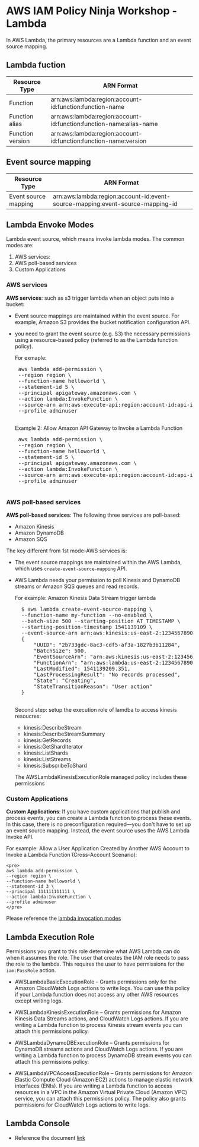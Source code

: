 # AWS IAM Policy Ninja Workshop - Lambda

In AWS Lambda, the primary resources are a Lambda function and an event source mapping.

## Lambda fuction

|  Resource Type | ARN Format  |   
|---|---|
| Function | arn:aws:lambda:region:account-id:function:function-name |
| Function alias	| arn:aws:lambda:region:account-id:function:function-name:alias-name |
| Function version | arn:aws:lambda:region:account-id:function:function-name:version |

## Event source mapping

|  Resource Type | ARN Format  | 
|---|---|
| Event source mapping	| arn:aws:lambda:region:account-id:event-source-mapping:event-source-mapping-id |


## Lambda Envoke Modes

Lambda event source, which means invoke lambda modes. The common modes are:

1. AWS services:
2. AWS poll-based services
3. Custom Applications

### AWS services
**AWS services**: such as s3 trigger lambda when an object puts into a bucket:

* Event source mappings are maintained within the event source.  For example, Amazon S3 provides the bucket notification configuration API.
*  you need to grant the event source (e.g. S3) the necessary permissions using a resource-based policy (referred to as the Lambda function policy).

	For exmaple:
	<pre>
	aws lambda add-permission \
	--region region \
	--function-name helloworld \
	--statement-id 5 \
	--principal apigateway.amazonaws.com \
	--action lambda:InvokeFunction \
	--source-arn arn:aws:execute-api:region:account-id:api-id/stage/method/resource-path \
	--profile adminuser
	</pre>

	Example 2: Allow Amazon API Gateway to Invoke a Lambda Function

	<pre>
	aws lambda add-permission \
	--region region \
	--function-name helloworld \
	--statement-id 5 \
	--principal apigateway.amazonaws.com \
	--action lambda:InvokeFunction \
	--source-arn arn:aws:execute-api:region:account-id:api-id/stage/method/resource-path \
	--profile adminuser
	</pre>

### AWS poll-based services
**AWS poll-based services**: The following three services are poll-based:

* Amazon Kinesis
* Amazon DynamoDB
* Amazon SQS

The key different from 1st mode-AWS services is:

* The event source mappings are maintained within the AWS Lambda, which uses `create-event-source-mapping` API.
* AWS Lambda needs your permission to poll Kinesis and DynamoDB streams or Amazon SQS queues and read records.

	For example: Amazon Kinesis Data Stream trigger lambda
	<pre>
	$ aws lambda create-event-source-mapping \
	--function-name my-function --no-enabled \
	--batch-size 500 --starting-position AT_TIMESTAMP \
	--starting-position-timestamp 1541139109 \
	--event-source-arn arn:aws:kinesis:us-east-2:123456789012:stream/	my-stream
	{
	    "UUID": "2b733gdc-8ac3-cdf5-af3a-1827b3b11284",
	    "BatchSize": 500,
	    "EventSourceArn": "arn:aws:kinesis:us-east-2:123456789012:stream/lambda-kinesis-stream",
	    "FunctionArn": "arn:aws:lambda:us-east-2:123456789012:function:my-function",
	    "LastModified": 1541139209.351,
	    "LastProcessingResult": "No records processed",
	    "State": "Creating",
	    "StateTransitionReason": "User action"
	}
	</pre>

	Second step: setup the execution role of lamdba to access kinesis resoucres:
	
	* kinesis:DescribeStream
	* kinesis:DescribeStreamSummary
	* kinesis:GetRecords
	* kinesis:GetShardIterator
	* kinesis:ListShards
	* kinesis:ListStreams
	* kinesis:SubscribeToShard
	
	The AWSLambdaKinesisExecutionRole managed policy includes these permissions

### Custom Applications
**Custom Applications**: If you have custom applications that publish and process events, you can create a Lambda function to process these events. In this case, there is no preconfiguration required—you don't have to set up an event source mapping. Instead, the event source uses the AWS Lambda Invoke API.

For example: Allow a User Application Created by Another AWS Account to Invoke a Lambda Function (Cross-Account Scenario):
	
	<pre>
	aws lambda add-permission \
	--region region \
	--function-name helloworld \
	--statement-id 3 \
	--principal 111111111111 \
	--action lambda:InvokeFunction \
	--profile adminuser
	</pre>

Please reference the [lambda invocation modes](https://docs.aws.amazon.com/lambda/latest/dg/intro-invocation-modes.html#custom-app-event-source-mapping)

## Lambda Execution Role

Permissions you grant to this role determine what AWS Lambda can do when it assumes the role. The user that creates the IAM role needs to pass the role to the lambda. This requires the user to have permissions for the `iam:PassRole` action.

* AWSLambdaBasicExecutionRole – Grants permissions only for the Amazon CloudWatch Logs actions to write logs. You can use this policy if your Lambda function does not access any other AWS resources except writing logs.

* AWSLambdaKinesisExecutionRole – Grants permissions for Amazon Kinesis Data Streams actions, and CloudWatch Logs actions. If you are writing a Lambda function to process Kinesis stream events you can attach this permissions policy.

* AWSLambdaDynamoDBExecutionRole – Grants permissions for DynamoDB streams actions and CloudWatch Logs actions. If you are writing a Lambda function to process DynamoDB stream events you can attach this permissions policy.

* AWSLambdaVPCAccessExecutionRole – Grants permissions for Amazon Elastic Compute Cloud (Amazon EC2) actions to manage elastic network interfaces (ENIs). If you are writing a Lambda function to access resources in a VPC in the Amazon Virtual Private Cloud (Amazon VPC) service, you can attach this permissions policy. The policy also grants permissions for CloudWatch Logs actions to write logs.

## Lambda Console

* Reference the document [link](https://docs.aws.amazon.com/lambda/latest/dg/console-specific-permissions.html#console-permissions-api-gateway)